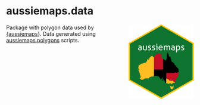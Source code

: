 # aussiemaps.data
<img src="https://github.com/carlosyanez/aussiemaps/raw/master/img/hexSticker.png" width = "175" height = "200" align="right" />

Package with polygon data used by [{aussiemaps](https://carlosyanez.github.io/aussiemaps)}.
Data generated using [aussiemaps.polygons](https://github.com/carlosyanez/aussiemaps.polygons/) scripts.
